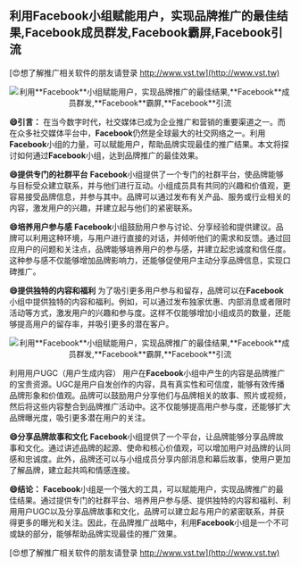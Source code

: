 ## **利用**Facebook**小组赋能用户，实现品牌推广的最佳结果,**Facebook**成员群发,**Facebook**霸屏,**Facebook**引流**

[😍想了解推广相关软件的朋友请登录 http://www.vst.tw](http://www.vst.tw)

 <center><img src="https://vst.tw/MP4/tuiguang/png/6.png" alt="利用**Facebook**小组赋能用户，实现品牌推广的最佳结果,**Facebook**成员群发,**Facebook**霸屏,**Facebook**引流"></center>

**😄引言：**
在当今数字时代，社交媒体已成为企业推广和营销的重要渠道之一。而在众多社交媒体平台中，**Facebook**仍然是全球最大的社交网络之一。利用**Facebook**小组的力量，可以赋能用户，帮助品牌实现最佳的推广结果。本文将探讨如何通过**Facebook**小组，达到品牌推广的最佳效果。

**😄提供专门的社群平台**
**Facebook**小组提供了一个专门的社群平台，使品牌能够与目标受众建立联系，并与他们进行互动。小组成员具有共同的兴趣和价值观，更容易接受品牌信息，并参与其中。品牌可以通过发布有关产品、服务或行业相关的内容，激发用户的兴趣，并建立起与他们的紧密联系。

**😄培养用户参与感**
**Facebook**小组鼓励用户参与讨论、分享经验和提供建议。品牌可以利用这种环境，与用户进行直接的对话，并倾听他们的需求和反馈。通过回应用户的问题和关注点，品牌能够培养用户的参与感，并建立起忠诚度和信任度。这种参与感不仅能够增加品牌影响力，还能够促使用户主动分享品牌信息，实现口碑推广。

**😄提供独特的内容和福利**
为了吸引更多用户参与和留存，品牌可以在**Facebook**小组中提供独特的内容和福利。例如，可以通过发布独家优惠、内部消息或者限时活动等方式，激发用户的兴趣和参与度。这样不仅能够增加小组成员的数量，还能够提高用户的留存率，并吸引更多的潜在客户。

 <center><img src="https://vst.tw/MP4/tuiguang/png/6.png" alt="利用**Facebook**小组赋能用户，实现品牌推广的最佳结果,**Facebook**成员群发,**Facebook**霸屏,**Facebook**引流"></center>

利用用户UGC（用户生成内容）
用户在**Facebook**小组中产生的内容是品牌推广的宝贵资源。UGC是用户自发创作的内容，具有真实性和可信度，能够有效传播品牌形象和价值观。品牌可以鼓励用户分享他们与品牌相关的故事、照片或视频，然后将这些内容整合到品牌推广活动中。这不仅能够提高用户参与度，还能够扩大品牌曝光度，吸引更多潜在用户的关注。

**😄分享品牌故事和文化**
**Facebook**小组提供了一个平台，让品牌能够分享品牌故事和文化。通过讲述品牌的起源、使命和核心价值观，可以增加用户对品牌的认同感和忠诚度。此外，品牌还可以与小组成员分享内部消息和幕后故事，使用户更加了解品牌，建立起共鸣和情感连接。

**😄结论：**
**Facebook**小组是一个强大的工具，可以赋能用户，实现品牌推广的最佳结果。通过提供专门的社群平台、培养用户参与感、提供独特的内容和福利、利用用户UGC以及分享品牌故事和文化，品牌可以建立起与用户的紧密联系，并获得更多的曝光和关注。因此，在品牌推广战略中，利用**Facebook**小组是一个不可或缺的部分，能够帮助品牌实现最佳的推广效果。

[😍想了解推广相关软件的朋友请登录 http://www.vst.tw](http://www.vst.tw)



